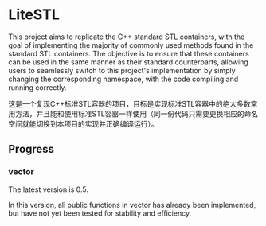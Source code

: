 # LiteSTL
This project aims to replicate the C++ standard STL containers, with the goal of implementing the majority of commonly used methods found in the standard STL containers. The objective is to ensure that these containers can be used in the same manner as their standard counterparts, allowing users to seamlessly switch to this project's implementation by simply changing the corresponding namespace, with the code compiling and running correctly.

这是一个复现C++标准STL容器的项目，目标是实现标准STL容器中的绝大多数常用方法，并且能和使用标准STL容器一样使用（同一份代码只需要更换相应的命名空间就能切换到本项目的实现并正确编译运行）。

## Progress
### vector
The latest version is 0.5. 

In this version, all public functions in vector has already been implemented, but have not yet been tested for stability and efficiency. 
